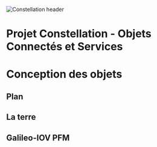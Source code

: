 ![Constellation header](https://github.com/Monierv/OCS/blob/master/Documentation/resources/img/constellation_header.jpg)
# Projet Constellation - Objets Connectés et Services

# Conception des objets

## Plan

## La terre

## Galileo-IOV PFM
